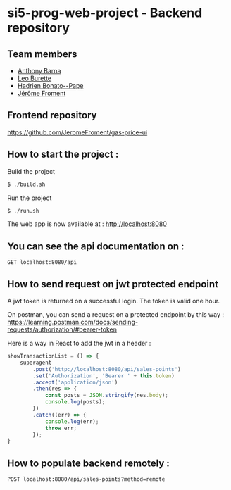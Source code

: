# si5-prog-web-project - Backend repository

## Team members
- [Anthony Barna](https://github.com/Anthony-Barna)
- [Leo Burette](https://github.com/LeoBurette)
- [Hadrien Bonato--Pape](https://github.com/Hadrien-Bonato-Pape)
- [Jérôme Froment](https://github.com/JeromeFroment)

## Frontend repository
https://github.com/JeromeFroment/gas-price-ui

## How to start the project :
Build the project
```bash
$ ./build.sh
```
Run the project
```bash
$ ./run.sh
```
The web app is now available at : [http://localhost:8080](http://localhost:8080)
## You can see the api documentation on :
```text
GET localhost:8080/api
```

## How to send request on jwt protected endpoint
A jwt token is returned on a successful login. The token is valid one hour.  

On postman, you can send a request on a protected endpoint by this way : https://learning.postman.com/docs/sending-requests/authorization/#bearer-token  

Here is a way in React to add the jwt in a header : 

```typescript
showTransactionList = () => {
    superagent
        .post('http://localhost:8080/api/sales-points')
        .set('Authorization', 'Bearer ' + this.token)
        .accept('application/json')
        .then(res => {
            const posts = JSON.stringify(res.body);
            console.log(posts);
        })
        .catch((err) => {
            console.log(err);
            throw err;                    
        });
}
```

## How to populate backend remotely :
```text
POST localhost:8080/api/sales-points?method=remote
```
